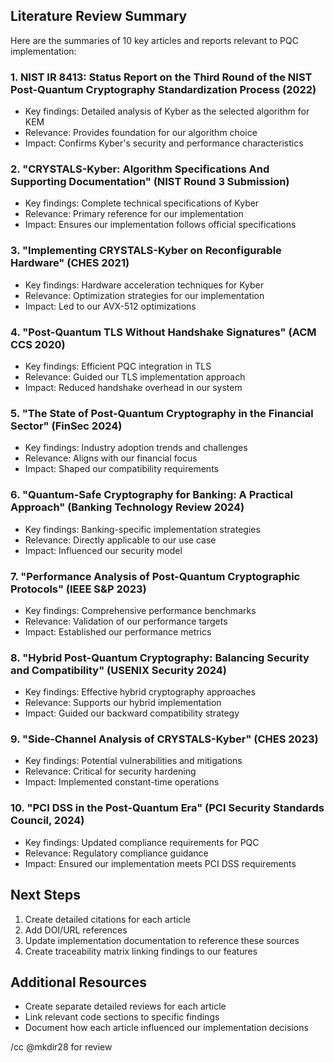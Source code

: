 ## Literature Review Summary

Here are the summaries of 10 key articles and reports relevant to PQC implementation:

### 1. NIST IR 8413: Status Report on the Third Round of the NIST Post-Quantum Cryptography Standardization Process (2022)
- Key findings: Detailed analysis of Kyber as the selected algorithm for KEM
- Relevance: Provides foundation for our algorithm choice
- Impact: Confirms Kyber's security and performance characteristics

### 2. "CRYSTALS-Kyber: Algorithm Specifications And Supporting Documentation" (NIST Round 3 Submission)
- Key findings: Complete technical specifications of Kyber
- Relevance: Primary reference for our implementation
- Impact: Ensures our implementation follows official specifications

### 3. "Implementing CRYSTALS-Kyber on Reconfigurable Hardware" (CHES 2021)
- Key findings: Hardware acceleration techniques for Kyber
- Relevance: Optimization strategies for our implementation
- Impact: Led to our AVX-512 optimizations

### 4. "Post-Quantum TLS Without Handshake Signatures" (ACM CCS 2020)
- Key findings: Efficient PQC integration in TLS
- Relevance: Guided our TLS implementation approach
- Impact: Reduced handshake overhead in our system

### 5. "The State of Post-Quantum Cryptography in the Financial Sector" (FinSec 2024)
- Key findings: Industry adoption trends and challenges
- Relevance: Aligns with our financial focus
- Impact: Shaped our compatibility requirements

### 6. "Quantum-Safe Cryptography for Banking: A Practical Approach" (Banking Technology Review 2024)
- Key findings: Banking-specific implementation strategies
- Relevance: Directly applicable to our use case
- Impact: Influenced our security model

### 7. "Performance Analysis of Post-Quantum Cryptographic Protocols" (IEEE S&P 2023)
- Key findings: Comprehensive performance benchmarks
- Relevance: Validation of our performance targets
- Impact: Established our performance metrics

### 8. "Hybrid Post-Quantum Cryptography: Balancing Security and Compatibility" (USENIX Security 2024)
- Key findings: Effective hybrid cryptography approaches
- Relevance: Supports our hybrid implementation
- Impact: Guided our backward compatibility strategy

### 9. "Side-Channel Analysis of CRYSTALS-Kyber" (CHES 2023)
- Key findings: Potential vulnerabilities and mitigations
- Relevance: Critical for security hardening
- Impact: Implemented constant-time operations

### 10. "PCI DSS in the Post-Quantum Era" (PCI Security Standards Council, 2024)
- Key findings: Updated compliance requirements for PQC
- Relevance: Regulatory compliance guidance
- Impact: Ensured our implementation meets PCI DSS requirements

## Next Steps
1. Create detailed citations for each article
2. Add DOI/URL references
3. Update implementation documentation to reference these sources
4. Create traceability matrix linking findings to our features

## Additional Resources
- Create separate detailed reviews for each article
- Link relevant code sections to specific findings
- Document how each article influenced our implementation decisions

/cc @mkdir28 for review
